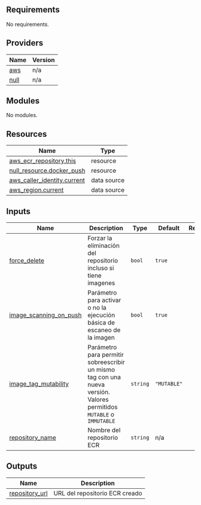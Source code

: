 <!-- BEGIN_TF_DOCS -->
## Requirements

No requirements.

## Providers

| Name | Version |
|------|---------|
| <a name="provider_aws"></a> [aws](#provider\_aws) | n/a |
| <a name="provider_null"></a> [null](#provider\_null) | n/a |

## Modules

No modules.

## Resources

| Name | Type |
|------|------|
| [aws_ecr_repository.this](https://registry.terraform.io/providers/hashicorp/aws/latest/docs/resources/ecr_repository) | resource |
| [null_resource.docker_push](https://registry.terraform.io/providers/hashicorp/null/latest/docs/resources/resource) | resource |
| [aws_caller_identity.current](https://registry.terraform.io/providers/hashicorp/aws/latest/docs/data-sources/caller_identity) | data source |
| [aws_region.current](https://registry.terraform.io/providers/hashicorp/aws/latest/docs/data-sources/region) | data source |

## Inputs

| Name | Description | Type | Default | Required |
|------|-------------|------|---------|:--------:|
| <a name="input_force_delete"></a> [force\_delete](#input\_force\_delete) | Forzar la eliminación del repositorio incluso si tiene imagenes | `bool` | `true` | no |
| <a name="input_image_scanning_on_push"></a> [image\_scanning\_on\_push](#input\_image\_scanning\_on\_push) | Parámetro para activar o no la ejecución básica de escaneo de la imagen | `bool` | `true` | no |
| <a name="input_image_tag_mutability"></a> [image\_tag\_mutability](#input\_image\_tag\_mutability) | Parámetro para permitir sobreescribir un mismo tag con una nueva versión. Valores permitidos `MUTABLE` o `IMMUTABLE` | `string` | `"MUTABLE"` | no |
| <a name="input_repository_name"></a> [repository\_name](#input\_repository\_name) | Nombre del repositorio ECR | `string` | n/a | yes |

## Outputs

| Name | Description |
|------|-------------|
| <a name="output_repository_url"></a> [repository\_url](#output\_repository\_url) | URL del repositorio ECR creado |
<!-- END_TF_DOCS -->